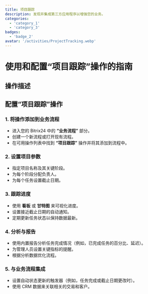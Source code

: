 ```yaml
---
title: 项目跟踪
description: 发现并集成第三方应用程序以增强您的业务。
categories: 
  - 'category_1'
  - 'category_3'
badges: 
  - 'badge_2'
avatar: '/activities/ProjectTracking.webp'
---
```

# 使用和配置“项目跟踪”操作的指南

## 操作描述

## **配置“项目跟踪”操作**

### 1. 将操作添加到业务流程
- 进入您的 Bitrix24 中的 **“业务流程”** 部分。
- 创建一个新流程或打开现有流程。
- 在可用操作列表中找到 **“项目跟踪”** 操作并将其添加到流程中。

### 2. 设置项目参数
- 指定项目名称及其关键阶段。
- 为每个阶段分配负责人。
- 为每个任务设置截止日期。

### 3. 跟踪进度
- 使用 **看板** 或 **甘特图** 来可视化进度。
- 设置接近截止日期的自动通知。
- 定期更新任务状态以保持数据最新。

### 4. 分析与报告
- 使用内置报告分析任务完成情况（例如，已完成任务的百分比、延迟）。
- 为管理人员设置关键指标的提醒。
- 根据分析数据优化流程。

### 5. 与业务流程集成
- 设置自动状态更新的触发器（例如，任务完成或截止日期更改时）。
- 使用 CRM 数据来关联相关的交易和客户。